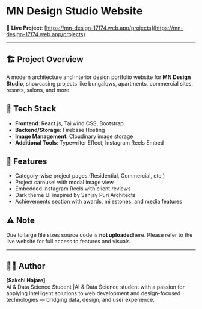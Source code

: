 # MN Design Studio Website

🔗 **Live Project**: [https://mn-design-17f74.web.app/projects](https://mn-design-17f74.web.app/projects)

---

## 🏗️ Project Overview
A modern architecture and interior design portfolio website for **MN Design Studio**, showcasing projects like bungalows, apartments, commercial sites, resorts, salons, and more.

## 🚀 Tech Stack
- **Frontend**: React.js, Tailwind CSS, Bootstrap
- **Backend/Storage**: Firebase Hosting
- **Image Management**: Cloudinary image storage
- **Additional Tools**: Typewriter Effect, Instagram Reels Embed

## 🎨 Features
- Category-wise project pages (Residential, Commercial, etc.)
- Project carousel with modal image view
- Embedded Instagram Reels with client reviews
- Dark theme UI inspired by Sanjay Puri Architects
- Achievements section with awards, milestones, and media features

## ⚠️ Note
Due to large file sizes source code is **not uploaded**here. Please refer to the live website for full access to features and visuals.

---

## 🧑‍💼 Author
**[Sakshi Hajare]**  
AI & Data Science Student |AI & Data Science student with a passion for applying intelligent solutions to web development and design-focused technologies — bridging data, design, and user experience.
